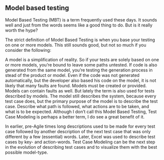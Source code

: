## Model based testing

Model Based Testing (MBT) is a term frequently used these days. It sounds well and just from the words seems like a good thing to do. But is it really worth the hype?

The strict definition of Model Based Testing is when you base your testing on one or more models. This still sounds good, but not so much if you consider the following:

A model is a simplification of reality. So if your tests are solely based on one or more models, you’re bound to leave some paths untested.
If code is also generated from the same model, you’re testing the generation process in stead of the product or model. Even if the code was not generated automatically, but the developer also based his code on the model, it is not likely that many faults are found.
Models must be created or provided.
Models can contain faults as well.
But lately the term is also used for tests described by models. The model still describes the system, because every test case does, but the primary purpose of the model is to describe the test case. Describe what path is followed, what actions are to be taken, and what is to be expected. Although I don’t call this Model Based Testing, Test Case Modeling is perhaps a better term, I do see a great benefit of it.

In earlier, pre-Agile times long descriptions used to be made for every test case followed by another description of the next test case that was only different by a few (essential) words. Later, Excel was used to describe test cases by key- and action-words. Test Case Modeling can be the next step in the evolution of describing test cases and to visualize them with the best possible model-type.
